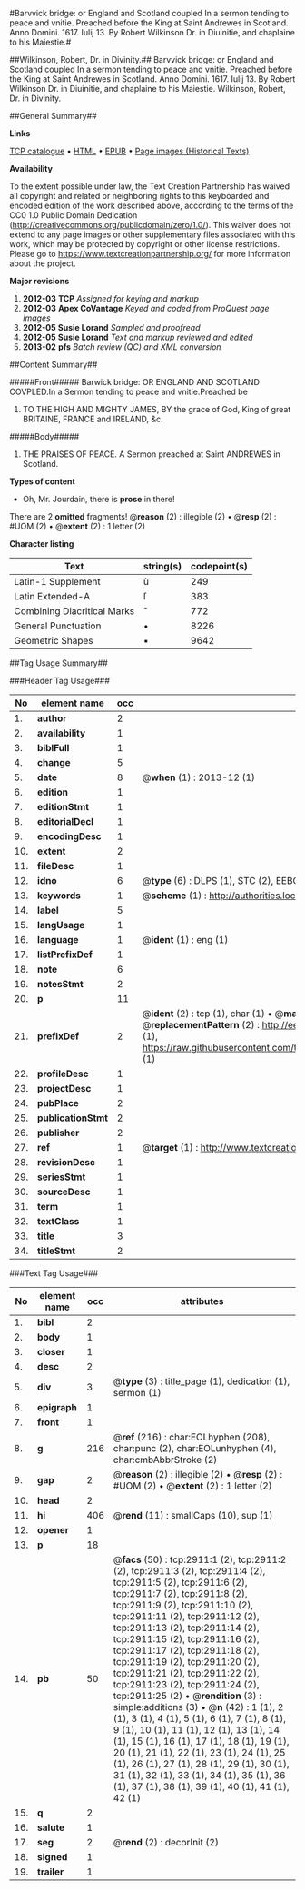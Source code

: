 #Barvvick bridge: or England and Scotland coupled In a sermon tending to peace and vnitie. Preached before the King at Saint Andrewes in Scotland. Anno Domini. 1617. Iulij 13. By Robert Wilkinson Dr. in Diuinitie, and chaplaine to his Maiestie.#

##Wilkinson, Robert, Dr. in Divinity.##
Barvvick bridge: or England and Scotland coupled In a sermon tending to peace and vnitie. Preached before the King at Saint Andrewes in Scotland. Anno Domini. 1617. Iulij 13. By Robert Wilkinson Dr. in Diuinitie, and chaplaine to his Maiestie.
Wilkinson, Robert, Dr. in Divinity.

##General Summary##

**Links**

[TCP catalogue](http://www.ota.ox.ac.uk/tcp/)  • 
[HTML](http://tei.it.ox.ac.uk/tcp/Texts-HTML/free/A15/A15375.html)  • 
[EPUB](http://tei.it.ox.ac.uk/tcp/Texts-EPUB/free/A15/A15375.epub) • 
[Page images (Historical Texts)](https://historicaltexts.jisc.ac.uk/eebo-99838529e)

**Availability**

To the extent possible under law, the Text Creation Partnership has waived all copyright and related or neighboring rights to this keyboarded and encoded edition of the work described above, according to the terms of the CC0 1.0 Public Domain Dedication (http://creativecommons.org/publicdomain/zero/1.0/). This waiver does not extend to any page images or other supplementary files associated with this work, which may be protected by copyright or other license restrictions. Please go to https://www.textcreationpartnership.org/ for more information about the project.

**Major revisions**

1. __2012-03__ __TCP__ *Assigned for keying and markup*
1. __2012-03__ __Apex CoVantage__ *Keyed and coded from ProQuest page images*
1. __2012-05__ __Susie Lorand__ *Sampled and proofread*
1. __2012-05__ __Susie Lorand__ *Text and markup reviewed and edited*
1. __2013-02__ __pfs__ *Batch review (QC) and XML conversion*

##Content Summary##

#####Front#####
 Barwick bridge: OR ENGLAND AND SCOTLAND COVPLED.In a Sermon tending to peace and vnitie.Preached be
1. TO THE HIGH AND MIGHTY JAMES, BY the grace of God, King of great BRITAINE, FRANCE and IRELAND, &c.

#####Body#####

1. THE PRAISES OF PEACE. A Sermon preached at Saint ANDREWES in Scotland.

**Types of content**

  * Oh, Mr. Jourdain, there is **prose** in there!

There are 2 **omitted** fragments! 
 @__reason__ (2) : illegible (2)  •  @__resp__ (2) : #UOM (2)  •  @__extent__ (2) : 1 letter (2)

**Character listing**


|Text|string(s)|codepoint(s)|
|---|---|---|
|Latin-1 Supplement|ù|249|
|Latin Extended-A|ſ|383|
|Combining             Diacritical Marks|̄|772|
|General Punctuation|•|8226|
|Geometric Shapes|▪|9642|

##Tag Usage Summary##

###Header Tag Usage###

|No|element name|occ|attributes|
|---|---|---|---|
|1.|__author__|2||
|2.|__availability__|1||
|3.|__biblFull__|1||
|4.|__change__|5||
|5.|__date__|8| @__when__ (1) : 2013-12 (1)|
|6.|__edition__|1||
|7.|__editionStmt__|1||
|8.|__editorialDecl__|1||
|9.|__encodingDesc__|1||
|10.|__extent__|2||
|11.|__fileDesc__|1||
|12.|__idno__|6| @__type__ (6) : DLPS (1), STC (2), EEBO-CITATION (1), PROQUEST (1), VID (1)|
|13.|__keywords__|1| @__scheme__ (1) : http://authorities.loc.gov/ (1)|
|14.|__label__|5||
|15.|__langUsage__|1||
|16.|__language__|1| @__ident__ (1) : eng (1)|
|17.|__listPrefixDef__|1||
|18.|__note__|6||
|19.|__notesStmt__|2||
|20.|__p__|11||
|21.|__prefixDef__|2| @__ident__ (2) : tcp (1), char (1)  •  @__matchPattern__ (2) : ([0-9\-]+):([0-9IVX]+) (1), (.+) (1)  •  @__replacementPattern__ (2) : http://eebo.chadwyck.com/downloadtiff?vid=$1&page=$2 (1), https://raw.githubusercontent.com/textcreationpartnership/Texts/master/tcpchars.xml#$1 (1)|
|22.|__profileDesc__|1||
|23.|__projectDesc__|1||
|24.|__pubPlace__|2||
|25.|__publicationStmt__|2||
|26.|__publisher__|2||
|27.|__ref__|1| @__target__ (1) : http://www.textcreationpartnership.org/docs/. (1)|
|28.|__revisionDesc__|1||
|29.|__seriesStmt__|1||
|30.|__sourceDesc__|1||
|31.|__term__|1||
|32.|__textClass__|1||
|33.|__title__|3||
|34.|__titleStmt__|2||


###Text Tag Usage###

|No|element name|occ|attributes|
|---|---|---|---|
|1.|__bibl__|2||
|2.|__body__|1||
|3.|__closer__|1||
|4.|__desc__|2||
|5.|__div__|3| @__type__ (3) : title_page (1), dedication (1), sermon (1)|
|6.|__epigraph__|1||
|7.|__front__|1||
|8.|__g__|216| @__ref__ (216) : char:EOLhyphen (208), char:punc (2), char:EOLunhyphen (4), char:cmbAbbrStroke (2)|
|9.|__gap__|2| @__reason__ (2) : illegible (2)  •  @__resp__ (2) : #UOM (2)  •  @__extent__ (2) : 1 letter (2)|
|10.|__head__|2||
|11.|__hi__|406| @__rend__ (11) : smallCaps (10), sup (1)|
|12.|__opener__|1||
|13.|__p__|18||
|14.|__pb__|50| @__facs__ (50) : tcp:2911:1 (2), tcp:2911:2 (2), tcp:2911:3 (2), tcp:2911:4 (2), tcp:2911:5 (2), tcp:2911:6 (2), tcp:2911:7 (2), tcp:2911:8 (2), tcp:2911:9 (2), tcp:2911:10 (2), tcp:2911:11 (2), tcp:2911:12 (2), tcp:2911:13 (2), tcp:2911:14 (2), tcp:2911:15 (2), tcp:2911:16 (2), tcp:2911:17 (2), tcp:2911:18 (2), tcp:2911:19 (2), tcp:2911:20 (2), tcp:2911:21 (2), tcp:2911:22 (2), tcp:2911:23 (2), tcp:2911:24 (2), tcp:2911:25 (2)  •  @__rendition__ (3) : simple:additions (3)  •  @__n__ (42) : 1 (1), 2 (1), 3 (1), 4 (1), 5 (1), 6 (1), 7 (1), 8 (1), 9 (1), 10 (1), 11 (1), 12 (1), 13 (1), 14 (1), 15 (1), 16 (1), 17 (1), 18 (1), 19 (1), 20 (1), 21 (1), 22 (1), 23 (1), 24 (1), 25 (1), 26 (1), 27 (1), 28 (1), 29 (1), 30 (1), 31 (1), 32 (1), 33 (1), 34 (1), 35 (1), 36 (1), 37 (1), 38 (1), 39 (1), 40 (1), 41 (1), 42 (1)|
|15.|__q__|2||
|16.|__salute__|1||
|17.|__seg__|2| @__rend__ (2) : decorInit (2)|
|18.|__signed__|1||
|19.|__trailer__|1||
